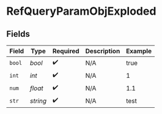 # RefQueryParamObjExploded


## Fields

| Field              | Type               | Required           | Description        | Example            |
| ------------------ | ------------------ | ------------------ | ------------------ | ------------------ |
| `bool`             | *bool*             | :heavy_check_mark: | N/A                | true               |
| `int`              | *int*              | :heavy_check_mark: | N/A                | 1                  |
| `num`              | *float*            | :heavy_check_mark: | N/A                | 1.1                |
| `str`              | *string*           | :heavy_check_mark: | N/A                | test               |